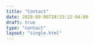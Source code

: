 ```yaml
---
title: "Contact"
date: 2020-09-06T18:33:22-04:00
draft: true
type: "contact"
layout: "single.html"
---
```


